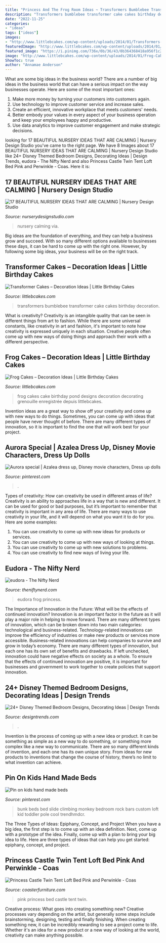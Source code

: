 ```yaml
---
title: "Princess And The Frog Room Ideas ~ Transformers Bumblebee Transformer Cake Cakes Birthday Decoration"
description: "Transformers bumblebee transformer cake cakes birthday decoration"
date: "2022-11-25"
categories:
- "ideas"
tags: ["ideas"]
images:
- "http://www.littlebcakes.com/wp-content/uploads/2014/01/Transformers-Bumblebee-Cake.jpg"
featuredImage: "http://www.littlebcakes.com/wp-content/uploads/2014/01/Transformers-Bumblebee-Cake.jpg"
featured_image: "https://i.pinimg.com/736x/0b/36/43/0b364368418a956f1c2f07705576f365--monkey-bedroom-bunk-bed-with-slide.jpg"
image: "http://www.littlebcakes.com/wp-content/uploads/2014/01/Frog-Cake.jpg"
ShowToc: true
author: "Annamae Anderson"
---
```



What are some big ideas in the business world?
There are a number of big ideas in the business world that can have a serious impact on the way businesses operate. Here are some of the most important ones: 
1. Make more money by turning your customers into customers again.
2. Use technology to improve customer service and increase sales.
3. Create an efficient, innovative workplace that meets customers' needs.
4. Better embody your values in every aspect of your business operation and keep your employees happy and productive.
5. Use data analytics to improve customer engagement and make strategic decisions.

	

		
looking for 17 BEAUTIFUL NURSERY IDEAS THAT ARE CALMING | Nursery Design Studio you've came to the right page. We have 8 Images about 17 BEAUTIFUL NURSERY IDEAS THAT ARE CALMING | Nursery Design Studio like 24+ Disney Themed Bedroom Designs, Decorating Ideas | Design Trends, eudora - The Nifty Nerd and also Princess Castle Twin Tent Loft Bed Pink and Perwinkle - Coas. Here it is:
		
    
## 17 BEAUTIFUL NURSERY IDEAS THAT ARE CALMING | Nursery Design Studio

<img loading=lazy src="https://www.nurserydesignstudio.com/wp-content/uploads/2020/10/beautiful-nursery-ideas-15.png" onerror="this.onerror=null;this.src='https://tse1.mm.bing.net/th?id=OIP.8tF7qFvjirMhgczcZj1MbAHaLH&amp;pid=15.1';" alt="17 BEAUTIFUL NURSERY IDEAS THAT ARE CALMING | Nursery Design Studio">

_Source: nurserydesignstudio.com_

>nursery calming via. 

	

Big ideas are the foundation of everything, and they can help a business grow and succeed. With so many different options available to businesses these days, it can be hard to come up with the right one. However, by following some big ideas, your business will be on the right track.

    
## Transformer Cakes – Decoration Ideas | Little Birthday Cakes

<img loading=lazy src="http://www.littlebcakes.com/wp-content/uploads/2014/01/Transformers-Bumblebee-Cake.jpg" onerror="this.onerror=null;this.src='https://tse2.mm.bing.net/th?id=OIP.GEli4pDwXEcfYjb302mbVgHaJ2&amp;pid=15.1';" alt="Transformer Cakes – Decoration Ideas | Little Birthday Cakes">

_Source: littlebcakes.com_

>transformers bumblebee transformer cake cakes birthday decoration. 

	

What is creativity?
Creativity is an intangible quality that can be seen in different things from art to fashion. While there are some universal constants, like creativity in art and fashion, it's important to note how creativity is expressed uniquely in each situation. Creative people often come up with new ways of doing things and approach their work with a different perspective.

    
## Frog Cakes – Decoration Ideas | Little Birthday Cakes

<img loading=lazy src="http://www.littlebcakes.com/wp-content/uploads/2014/01/Frog-Cake.jpg" onerror="this.onerror=null;this.src='https://tse2.mm.bing.net/th?id=OIP.BdMfWyj1LH4Pk9g_eY3XQAHaEK&amp;pid=15.1';" alt="Frog Cakes – Decoration Ideas | Little Birthday Cakes">

_Source: littlebcakes.com_

>frog cakes cake birthday pond designs decoration decorating grenouille enregistrée depuis littlebcakes. 

	

Invention ideas are a great way to show off your creativity and come up with new ways to do things. Sometimes, you can come up with ideas that people have never thought of before. There are many different types of innovation, so it is important to find the one that will work best for your project.

    
## Aurora Special | Azalea Dress Up, Disney Movie Characters, Dress Up Dolls

<img loading=lazy src="https://i.pinimg.com/736x/f9/c8/38/f9c838436f73c8a40e2f1aa896d1e071--pink-dress-jewels.jpg" onerror="this.onerror=null;this.src='https://tse3.mm.bing.net/th?id=OIP.hTPAEH9B7ocIzYxtKinzWAAAAA&amp;pid=15.1';" alt="Aurora special | Azalea dress up, Disney movie characters, Dress up dolls">

_Source: pinterest.com_

>. 

	

Types of creativity: How can creativity be used in different areas of life?
Creativity is an ability to approaches life in a way that is new and different. It can be used for good or bad purposes, but it’s important to remember that creativity is important in any area of life. There are many ways to use creativity in your life, and it will depend on what you want it to do for you. Here are some examples: 
1. You can use creativity to come up with new ideas for products or services.
2. You can use creativity to come up with new ways of looking at things.
3. You can use creativity to come up with new solutions to problems.
4. You can use creativity to find new ways of living your life.

    
## Eudora - The Nifty Nerd

<img loading=lazy src="https://theniftynerd.com/wp-content/uploads/2017/09/eudora-1024x1024.png" onerror="this.onerror=null;this.src='https://tse2.mm.bing.net/th?id=OIP.DDs__noqyQKC5UVsijvOLAHaHa&amp;pid=15.1';" alt="eudora - The Nifty Nerd">

_Source: theniftynerd.com_

>eudora frog princess. 

	

The Importance of Innovation in the Future: What will be the effects of continued innovation?
Innovation is an important factor in the future as it will play a major role in helping to move forward. There are many different types of innovation, which can be broken down into two main categories: technological and business-related. Technology-related innovations can improve the efficiency of industries or make new products or services more accessible. Business-related innovations can help companies to survive and grow in today’s economy. There are many different types of innovation, but each one has its own set of benefits and drawbacks. If left unchecked, innovation could have negative effects on society as a whole. To ensure that the effects of continued innovation are positive, it is important for businesses and government to work together to create policies that support innovation.

    
## 24+ Disney Themed Bedroom Designs, Decorating Ideas | Design Trends

<img loading=lazy src="https://images.designtrends.com/wp-content/uploads/2016/03/22104328/Excellent-Disney-Themed-Bedroom.jpg" onerror="this.onerror=null;this.src='https://tse1.mm.bing.net/th?id=OIP.HC00GG2gR4zevBzqOTzfwAHaJ_&amp;pid=15.1';" alt="24+ Disney Themed Bedroom Designs, Decorating Ideas | Design Trends">

_Source: designtrends.com_

>. 

	

Invention is the process of coming up with a new idea or product. It can be something as simple as a new way to do something, or something more complex like a new way to communicate. There are so many different kinds of invention, and each one has its own unique story. From ideas for new products to inventions that change the course of history, there’s no limit to what invention can achieve.

    
## Pin On Kids Hand Made Beds

<img loading=lazy src="https://i.pinimg.com/736x/0b/36/43/0b364368418a956f1c2f07705576f365--monkey-bedroom-bunk-bed-with-slide.jpg" onerror="this.onerror=null;this.src='https://tse3.mm.bing.net/th?id=OIP.0FpqvJLBEQl61bUuu7cOygHaNK&amp;pid=15.1';" alt="Pin on kids hand made beds">

_Source: pinterest.com_

>bunk beds bed slide climbing monkey bedroom rock bars custom loft kid toddler pole cool trendhmdcr. 

	

The Three Types of Ideas: Epiphany, Concept, and Project
When you have a big idea, the first step is to come up with an idea definition. Next, come up with a prototype of the idea. Finally, come up with a plan to bring your big idea to life. Here are three types of ideas that can help you get started: epiphany, concept, and project.

    
## Princess Castle Twin Tent Loft Bed Pink And Perwinkle - Coas

<img loading=lazy src="https://www.coasterfurniture.com/wp-content/uploads/products/lifestyle/zoom/460279.jpg" onerror="this.onerror=null;this.src='https://tse3.mm.bing.net/th?id=OIP.zRC2L4X4y6frBFr8CCRLLAHaGL&amp;pid=15.1';" alt="Princess Castle Twin Tent Loft Bed Pink and Perwinkle - Coas">

_Source: coasterfurniture.com_

>pink princess bed castle tent twin. 

	

Creative process: What goes into creating something new?
Creative processes vary depending on the artist, but generally some steps include brainstorming, designing, testing and finally finishing. When creating something new, it can be incredibly rewarding to see a project come to life. Whether it's an idea for a new product or a new way of looking at the world, creativity can make anything possible.


